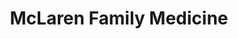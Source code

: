 ---
title: "McLaren Family Medicine"
url: /waterford/mclaren-family-medicine/
shop: medical supply
---